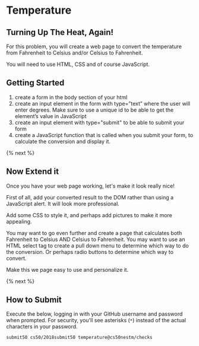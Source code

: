 # Temperature

## Turning Up The Heat, Again!

For this problem, you will create a web page to convert the temperature from Fahrenheit to Celsius and/or Celsius to Fahrenheit.

You will need to use HTML, CSS and of course JavaScript.

## Getting Started

1. create a form in the body section of your html
1. create an input element in the form with type=”text” where the user will enter degrees. Make sure to use a unique id to be able to get the element’s value in JavaScript
1. create an input element with type="submit" to be able to submit your form
1. create a JavaScript function that is called when you submit your form, to calculate the conversion and display it. 

{% next %}

## Now Extend it

Once you have your web page working, let's make it look really nice! 

First of all, add your converted result to the DOM rather than using a JavaScript alert. It will look more professional.

Add some CSS to style it, and perhaps add pictures to make it more appealing.

You may want to go even further and create a page that calculates both Fahrenheit to Celsius AND Celsius to Fahrenheit. You may want to use an HTML select tag to create a pull down menu to determine which way to do the conversion. Or perhaps radio buttons to determine which way to convert. 

Make this we page easy to use and personalize it.

{% next %}

## How to Submit

Execute the below, logging in with your GitHub username and password when prompted. For security, you'll see asterisks (`*`) instead of the actual characters in your password.

```
submit50 cs50/2018submit50 temperature@cs50nestm/checks
```
